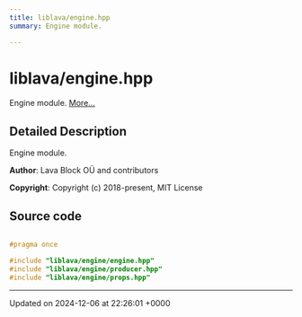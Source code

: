 ```yaml
---
title: liblava/engine.hpp
summary: Engine module. 

---
```


# liblava/engine.hpp

Engine module.  [More...](#detailed-description)

## Detailed Description

Engine module. 

**Author**: Lava Block OÜ and contributors 

**Copyright**: Copyright (c) 2018-present, MIT License 



## Source code

```cpp

#pragma once

#include "liblava/engine/engine.hpp"
#include "liblava/engine/producer.hpp"
#include "liblava/engine/props.hpp"
```


-------------------------------

Updated on 2024-12-06 at 22:26:01 +0000
